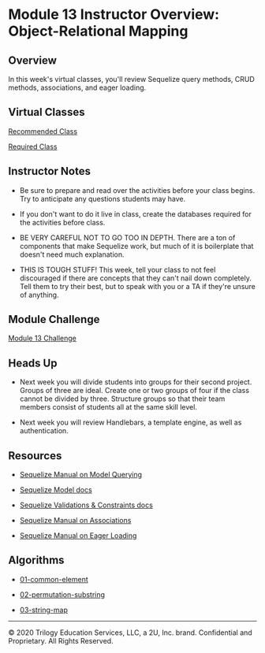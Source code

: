 # Module 13 Instructor Overview: Object-Relational Mapping

## Overview

In this week's virtual classes, you'll review Sequelize query methods, CRUD methods, associations, and eager loading.

## Virtual Classes

[Recommended Class](./13.1-RECOMMENDED.md)

[Required Class](./13.2-REQUIRED.md)

## Instructor Notes

* Be sure to prepare and read over the activities before your class begins. Try to anticipate any questions students may have.

* If you don't want to do it live in class, create the databases required for the activities before class.

* BE VERY CAREFUL NOT TO GO TOO IN DEPTH. There are a ton of components that make Sequelize work, but much of it is boilerplate that doesn't need much explanation. 

* THIS IS TOUGH STUFF! This week, tell your class to not feel discouraged if there are concepts that they can't nail down completely. Tell them to try their best, but to speak with you or a TA if they're unsure of anything.

## Module Challenge

[Module 13 Challenge](../../01-Class-Content/13-ORM/02-Challenge)

## Heads Up

* Next week you will divide students into groups for their second project. Groups of three are ideal. Create one or two groups of four if the class cannot be divided by three. Structure groups so that their team members consist of students all at the same skill level.

* Next week you will review Handlebars, a template engine, as well as authentication.

## Resources

* [Sequelize Manual on Model Querying](https://sequelize.org/master/manual/model-querying-basics.html)

* [Sequelize Model docs](https://sequelize.org/master/class/lib/model.js~Model.html)

* [Sequelize Validations & Constraints docs](https://sequelize.org/master/manual/validations-and-constraints.html)

* [Sequelize Manual on Associations](https://sequelize.org/master/manual/assocs.html)

* [Sequelize Manual on Eager Loading](https://sequelize.org/master/manual/eager-loading.html)

## Algorithms

* [01-common-element](../../01-Class-Content/13-ORM/03-Algorithms/01-common-element)

* [02-permutation-substring](../../01-Class-Content/13-ORM/03-Algorithms/02-permutation-substring)

* [03-string-map](../../01-Class-Content/13-ORM/03-Algorithms/03-string-map)

---
© 2020 Trilogy Education Services, LLC, a 2U, Inc. brand.  Confidential and Proprietary.  All Rights Reserved.